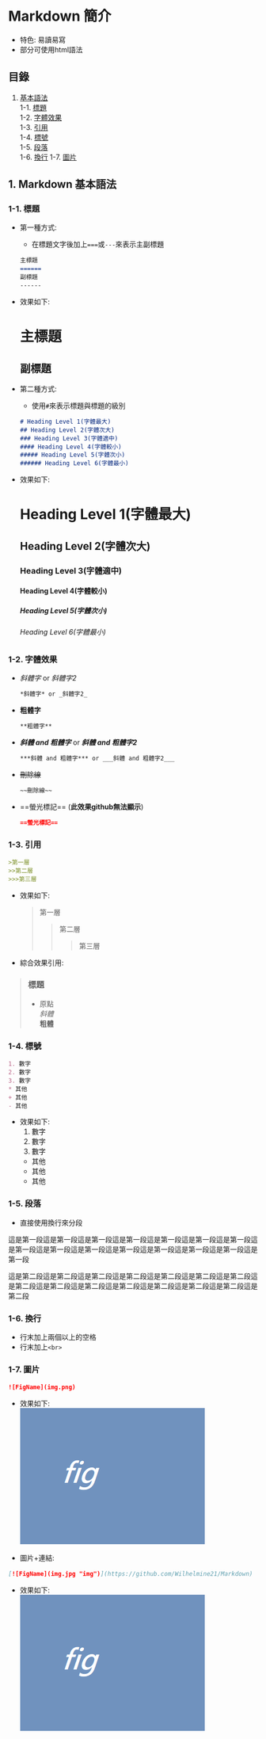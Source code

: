 # Markdown 簡介
* 特色: 易讀易寫
* 部分可使用html語法
## 目錄
1. [基本語法](https://github.com/Wilhelmine21/Markdown#1-Markdown-基本語法)  
    1-1. [標題](https://github.com/Wilhelmine21/Markdown#1-1-標題)  
    1-2. [字體效果](https://github.com/Wilhelmine21/Markdown#1-2-字體效果)  
    1-3. [引用](https://github.com/Wilhelmine21/Markdown#1-3-引用)  
    1-4. [標號](https://github.com/Wilhelmine21/Markdown#1-4-標號)   
    1-5. [段落](https://github.com/Wilhelmine21/Markdown#1-5-段落)  
    1-6. [換行](https://github.com/Wilhelmine21/Markdown#1-6-換行)
    1-7. [圖片](https://github.com/Wilhelmine21/Markdown#1-7-圖片)

## 1. Markdown 基本語法
### 1-1. 標題
* 第一種方式:
    * 在標題文字後加上`===`或`---`來表示主副標題
    ```Markdown
    主標題
    ======
    副標題
    ------
    ```
* 效果如下:

    主標題
    ======
    副標題
    ------

* 第二種方式:
    * 使用`#`來表示標題與標題的級別
    ```Markdown
    # Heading Level 1(字體最大)
    ## Heading Level 2(字體次大)
    ### Heading Level 3(字體適中)
    #### Heading Level 4(字體較小)
    ##### Heading Level 5(字體次小)
    ###### Heading Level 6(字體最小)
    ```
* 效果如下:

    # Heading Level 1(字體最大)
    ## Heading Level 2(字體次大)
    ### Heading Level 3(字體適中)
    #### Heading Level 4(字體較小)
    ##### Heading Level 5(字體次小)
    ###### Heading Level 6(字體最小)

### 1-2. 字體效果
* *斜體字* or _斜體字2_
    ```Markdown
    *斜體字* or _斜體字2_
    ```
* **粗體字**
    ```Markdown
    **粗體字**
    ```
* ***斜體 and 粗體字*** or ___斜體 and 粗體字2___  
    ```Markdown
    ***斜體 and 粗體字*** or ___斜體 and 粗體字2___
    ```
* ~~刪除線~~
    ```Markdown
    ~~刪除線~~
    ```
<!-- * 文字^上標^ or 文字~下標~
    ```Markdown
    文字^上標^ or 文字~下標~
    ```
* ++底線++
    ```Markdown
    ++底線++
    ``` -->
* ==螢光標記== (**此效果github無法顯示**)
    ```Markdown 
    ==螢光標記==
    ```
### 1-3. 引用
```Markdown 
>第一層
>>第二層
>>>第三層
```
* 效果如下:
    >第一層
    >>第二層
    >>>第三層
* 綜合效果引用:
> ### 標題
> * 原點  
> *斜體*   
> **粗體**  
### 1-4. 標號  
```Markdown 
1. 數字
2. 數字
3. 數字
* 其他
+ 其他
- 其他
```
* 效果如下:
    1. 數字
    2. 數字
    3. 數字
    * 其他
    + 其他
    - 其他
### 1-5. 段落
* 直接使用換行來分段

這是第一段這是第一段這是第一段這是第一段這是第一段這是第一段這是第一段這是第一段這是第一段這是第一段這是第一段這是第一段這是第一段這是第一段這是第一段

這是第二段這是第二段這是第二段這是第二段這是第二段這是第二段這是第二段這是第二段這是第二段這是第二段這是第二段這是第二段這是第二段這是第二段這是第二段
### 1-6. 換行
* 行末加上兩個以上的空格
* 行末加上`<br>`
### 1-7. 圖片
```Markdown 
![FigName](img.png)
```
* 效果如下:  
![FigName](img.png) 

* 圖片+連結: 
```Markdown 
[![FigName](img.jpg "img")](https://github.com/Wilhelmine21/Markdown)
```  
* 效果如下:   
[![FigName](img.png)](https://github.com/Wilhelmine21/Markdown)
